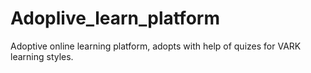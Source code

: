 # Adoplive_learn_platform
Adoptive online learning platform, adopts with help of quizes for VARK learning styles.
